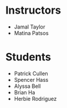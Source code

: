 # Instructors

- Jamal Taylor
- Matina Patsos

# Students

- Patrick Cullen
- Spencer Hass
- Alyssa Bell
- Brian Ha
- Herbie Rodriguez
